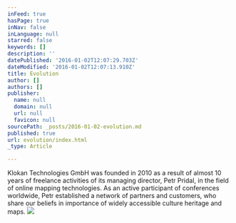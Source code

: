 ```yaml
---
inFeed: true
hasPage: true
inNav: false
inLanguage: null
starred: false
keywords: []
description: ''
datePublished: '2016-01-02T12:07:29.703Z'
dateModified: '2016-01-02T12:07:13.910Z'
title: Evolution
author: []
authors: []
publisher:
  name: null
  domain: null
  url: null
  favicon: null
sourcePath: _posts/2016-01-02-evolution.md
published: true
url: evolution/index.html
_type: Article

---
```

Klokan Technologies GmbH was founded in 2010 as a result of almost 10 years of freelance activities of its managing director, Petr Pridal, in the field of online mapping technologies. As an active participant of conferences worldwide, Petr established a network of partners and customers, who share our beliefs in importance of widely accessible culture heritage and maps.
![](https://the-grid-user-content.s3-us-west-2.amazonaws.com/7c287032-3934-4a65-a559-d83270f69576.jpg)